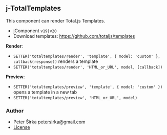 ## j-TotalTemplates

This component can render Total.js Templates.

- jComponent `v19|v20`
- Download templates: https://github.com/totaljs/templates

__Render__:

- `SETTER('totaltemplates/render', 'template', { model: 'custom' }, callback(response))` renders a template
- `SETTER('totaltemplates/render', 'HTML_or_URL', model, [callback])`

__Preview__:

- `SETTER('totaltemplates/preview', 'template', { model: 'custom' })` opens a template in a new tab
- `SETTER('totaltemplates/preview', 'HTML_or_URL', model)`

### Author

- Peter Širka <petersirka@gmail.com>
- [License](https://www.totaljs.com/license/)